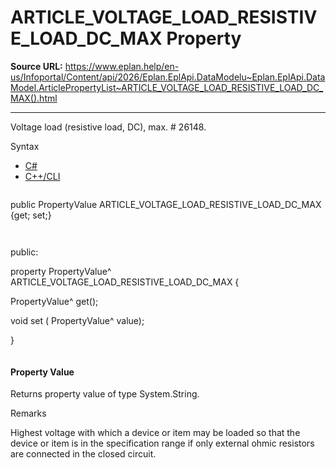 # ARTICLE_VOLTAGE_LOAD_RESISTIVE_LOAD_DC_MAX Property

**Source URL:** https://www.eplan.help/en-us/Infoportal/Content/api/2026/Eplan.EplApi.DataModelu~Eplan.EplApi.DataModel.ArticlePropertyList~ARTICLE_VOLTAGE_LOAD_RESISTIVE_LOAD_DC_MAX().html

---

Voltage load (resistive load, DC), max. # 26148.

Syntax

- [C#](#i-syntax-CS)
- [C++/CLI](#i-syntax-CPP2005)

```
```
public PropertyValue ARTICLE_VOLTAGE_LOAD_RESISTIVE_LOAD_DC_MAX {get; set;}
```
```

```
```
public:

property PropertyValue^ ARTICLE_VOLTAGE_LOAD_RESISTIVE_LOAD_DC_MAX {

   PropertyValue^ get();

   void set (    PropertyValue^ value);

}
```
```

#### Property Value

Returns property value of type System.String.

Remarks

Highest voltage with which a device or item may be loaded so that the device or item is in the specification range if only external ohmic resistors are connected in the closed circuit.
